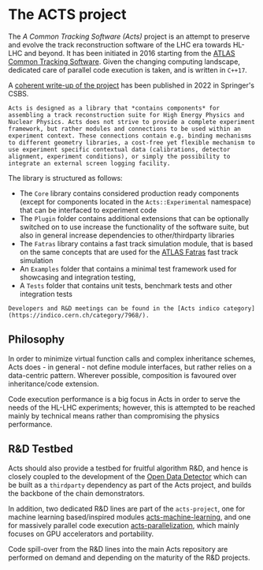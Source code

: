 # The ACTS project

The *A Common Tracking Software (Acts)* project is an attempt to preserve and evolve the track reconstruction software of the LHC era towards HL-LHC and beyond. It has been initiated in 2016 starting from the [ATLAS Common Tracking Software](https://gitlab.cern.ch/atlas/athena/-/tree/master/Tracking). Given the changing computing landscape, dedicated care of parallel code execution is taken, and is written in `C++17`. 

A [coherent write-up of the project](https://link.springer.com/article/10.1007/s41781-021-00078-8) has been published in 2022 in Springer's CSBS.

```{note}
Acts is designed as a library that *contains components* for assembling a track reconstruction suite for High Energy Physics and Nuclear Physics. Acts does not strive to provide a complete experiment framework, but rather modules and connections to be used within an experiment context. These connections contain e.g. binding mechanisms to different geometry libraries, a cost-free yet flexible mechanism to use experiment specific contextual data (calibrations, detector alignment, experiment conditions), or simply the possibility to integrate an external screen logging facility.
```

The library is structured as follows:
 * The `Core` library contains considered production ready components (except for components located in the `Acts::Experimental` namespace) that can be interfaced to experiment code
 * The `Plugin` folder contains additional extensions that can be optionally switched on to use increase the functionality of the software suite, but also in general increase dependencies to other/thirdparty libraries
 * The `Fatras` library contains a fast track simulation module, that is based on the same concepts that are used for the [ATLAS Fatras](https://cds.cern.ch/record/1091969) fast track simulation  
 * An `Examples` folder that contains a minimal test framework used for showcasing and integration testing, 
 * A `Tests` folder that contains unit tests, benchmark tests and other integration tests


```{tip}
Developers and R&D meetings can be found in the [Acts indico category](https://indico.cern.ch/category/7968/).
```

 ## Philosophy

 In order to minimize virtual function calls and complex inheritance schemes, Acts does - in general - not define module interfaces, but rather relies on a data-centric pattern. Wherever possible, composition is favoured over inheritance/code extension.

 Code execution performance is a big focus in Acts in order to serve the needs of the HL-LHC experiments; however, this is attempted to be reached mainly by technical means rather than compromising the physics performance.

 ## R&D Testbed

 Acts should also provide a testbed for fruitful algorithm R&D, and hence is closely coupled to the development of the [Open Data Detector](https://gitlab.cern.ch/acts/OpenDataDetector) which can be built as a `thirdparty` dependency as part of the Acts project, and builds the backbone of the chain demonstrators.

In addition, two dedicated R&D lines are part of the `acts-project`, one for machine learning based/inspired modules [acts-machine-learning](mailto:acts-machine-learning@cern.ch), and one for massively parallel code execution [acts-parallelization](mailto:acts-parallelization@cern.ch), which mainly focuses on GPU accelerators and portability.

Code spill-over from the R&D lines into the main Acts repository are performed on demand and depending on the maturity of the R&D projects.

